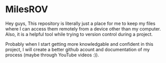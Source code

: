 # MilesROV
Hey guys, 
This repository is literally just a place for me to keep my files where I can access them remotely from a device other than my computer. Also, it is a helpful tool while trying to version control during a project. 

Probably when I start getting more knowledgable and confident in this project, I will create a better github acount and documentation of my process (maybe through YouTube videos :)).
